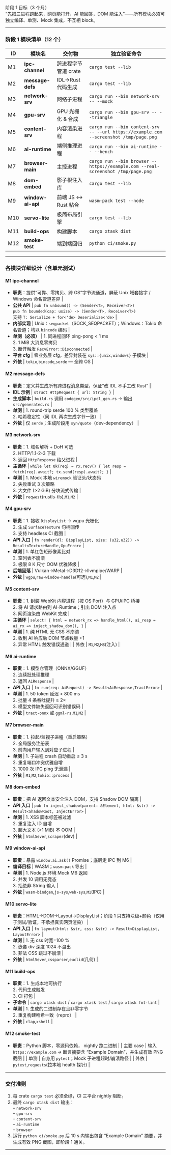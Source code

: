 阶段 1 目标（3 个月）  
“先把三进程跑起来，网页能打开，AI 能回答，DOM 能注入”——所有模块必须可独立编译、单测、Mock 集成，不互相 block。

---

### 阶段 1 模块清单（12 个）
| ID | 模块名 | 交付物 | 独立验证命令 |
|----|--------|--------|--------------|
| M1 | **ipc-channel** | 跨进程字节管道 crate | `cargo test --lib` |
| M2 | **message-defs** | IDL→Rust 代码生成 | `cargo test --lib` |
| M3 | **network-srv** | 网络子进程 | `cargo run --bin network-srv -- --mock` |
| M4 | **gpu-srv** | GPU 光栅化 & 合成 | `cargo run --bin gpu-srv -- --triangle` |
| M5 | **content-srv** | 内容渲染进程 | `cargo run --bin content-srv -- --url https://example.com --screenshot /tmp/page.png` |
| M6 | **ai-runtime** | 端侧推理进程 | `cargo run --bin ai-runtime -- --bench` |
| M7 | **browser-main** | 主控进程 | `cargo run --bin browser -- https://example.com --real-screenshot /tmp/page.png` |
| M8 | **dom-embed** | 影子根注入库 | `cargo test --lib` |
| M9 | **window-ai-api** | 前端 JS ↔ Rust 粘合 | `wasm-pack test --node` |
| M10 | **servo-lite** | 极简布局引擎 | `cargo test --lib` |
| M11 | **build-ops** | 构建脚本 | `cargo xtask dist` |
| M12 | **smoke-test** | 端到端回归 | `python ci/smoke.py` |

---

### 各模块详细设计（含单元测试）

#### M1 ipc-channel
- **职责**：提供“可靠、零拷贝、跨 OS”字节流通道，屏蔽 Unix 域套接字 / Windows 命名管道差异 |
- **公共 API** | `pub fn unbound() -> (Sender<T>, Receiver<T>)` <br> `pub fn bounded(cap: usize) -> (Sender<T>, Receiver<T>)` <br> 支持 `T: Serialize + for<'de> Deserialize<'de>` |
- **内部实现** | Unix：`seqpacket`（SOCK_SEQPACKET）；Windows：Tokio 命名管道；均以 `bincode` 编码 |
- **单测（必须）** | 1. 同进程回环 ping-pong < 1 ms <br> 2. 1 MiB 大消息零拷贝 <br> 3. 断开触发 `RecvError::Disconnected` |
- **平台 cfg** | 零业务层 cfg，差异封装在 `sys::{unix,windows}` 子模块 |
- **外依** | `tokio`,`bincode`,`serde` — 全跨 OS |

#### M2 message-defs
- **职责**：定义并生成所有跨进程消息类型，保证“改 IDL 不手工改 Rust” |
- **IDL 示例** | `struct HttpRequest { url: String }` |
- **生成脚本** | `build.rs` 调用 `codegen/src/ipdl_gen.rs` → 输出 `src/generated.rs` |
- **单测** | 1. round-trip serde 100 % 类型覆盖 <br> 2. 哈希稳定性（同 IDL 两次生成字节一致） |
- **外依** | 仅 `serde`；生成阶段用 `syn/quote`（dev-dependency） |

#### M3 network-srv
- **职责**：1. 域名解析 + DoH 可选 <br> 2. HTTP/1.1-2-3 下载 <br> 3. 返回 `HttpResponse` 给父进程 |
- **主循环** | `while let Ok(req) = rx.recv() { let resp = fetch(req).await?; tx.send(resp).await?; }` |
- **单测** | 1. Mock 本地 `wiremock` 验证头/状态码 <br> 2. 失败重试 3 次策略 <br> 3. 大文件 (>2 GiB) 分块流式传输 |
- **外依** | `reqwest`(rustls-tls),`M1`,`M2` |

#### M4 gpu-srv
- **职责**：1. 接收 `DisplayList` → wgpu 光栅化 <br> 2. 生成 `SurfaceTexture` 句柄回传 <br> 3. 支持 headless CI 截图 |
- **API 入口** | `fn render(dl: DisplayList, size: (u32,u32)) -> Result<TextureHandle,GpuError>` |
- **单测** | 1. 单红色矩形像素比对 <br> 2. 空列表不崩溃 <br> 3. 极限 8 K 尺寸 OOM 优雅降级 |
- **后端回落** | Vulkan→Metal→D3D12→llvmpipe/WARP |
- **外依** | `wgpu`,`raw-window-handle`(可选),`M1`,`M2` |

#### M5 content-srv
- **职责**：1. 封装 WebKit 内容进程（按 OS Port）与 GPU/IPC 桥接 <br> 2. 将 AI 请求路由到 AI-Runtime；引出 DOM 注入点 <br> 3. 网页渲染由 WebKit 完成 |
- **主循环** | `select! { html = network_rx => handle_html(), ai_resp = ai_rx => inject_shadow_dom(), }` |
- **单测** | 1. 纯 HTML 无 CSS 不崩溃 <br> 2. 收到 AI 响应后 DOM 节点数量 +1 <br> 3. 异常 HTML 触发错误通道 |
| 外依 | `M1`,`M2`,`M8`(注入) |

#### M6 ai-runtime
- **职责**：1. 模型仓管理（ONNX/GGUF） <br> 2. 连续批处理推理 <br> 3. 返回 `AiResponse` |
- **API 入口** | `fn run(req: AiRequest) -> Result<AiResponse,TractError>` |
- **单测** | 1. 50 token 延迟 < 800 ms <br> 2. 批量 4 条吞吐提升 ≥ 2× <br> 3. 模型文件缺失返回可识别错误码 |
- **外依** | `tract-onnx` 或 `ggml-rs`,`M1`,`M2` |

#### M7 browser-main
- **职责**：1. 拉起/监视子进程（重启策略） <br> 2. 全局服务注册表 <br> 3. 前向用户输入到对应子进程 |
- **单测** | 1. 子进程 crash 自动重启 ≤ 3 s <br> 2. 重复端口冲突优雅自增 <br> 3. 1000 次 IPC ping 无泄漏 |
- **外依** | `M1`,`M2`,`tokio::process` |

#### M8 dom-embed
- **职责**：把 AI 返回文本安全注入 DOM，支持 Shadow DOM 隔离 |
- **API 入口** | `pub fn inject_shadow(parent: &Element, html: &str) -> Result<ShadowRoot, InjectError>` |
- **单测** | 1. XSS 脚本标签被过滤 <br> 2. 重复注入 ID 自增 <br> 3. 超大文本 (>1 MiB) 不 OOM |
- **外依** | `html5ever`,`scraper`(dev) |

#### M9 window-ai-api
- **职责**：暴露 `window.ai.ask()` Promise；底层走 IPC 到 M6 |
- **编译目标** | WASM；`wasm-pack` 导出 |
- **单测** | 1. Node.js 环境 Mock M6 返回 <br> 2. 并发 10 调用无竞态 <br> 3. 拒绝非 String 输入 |
- **外依** | `wasm-bindgen`,`js-sys`,`web-sys`,`M1`(IPC) |

#### M10 servo-lite
- **职责**：HTML→DOM→Layout→DisplayList；阶段 1 只支持块级+颜色（仅用于测试/验证，不承担真实网页渲染） |
- **API 入口** | `fn layout(html: &str, css: &str) -> Result<DisplayList, LayoutError>` |
- **单测** | 1. 无 css 时宽=100 % <br> 2. 嵌套 div 深度 1024 不溢出 <br> 3. 非法 CSS 跳过不崩溃 |
- **外依** | `html5ever`,`cssparser`,`euclid`(几何) |

#### M11 build-ops
- **职责**：1. 生成本地可执行 <br> 2. 代码生成触发 <br> 3. CI 打包 |
- **子命令** | `cargo xtask dist` / `cargo xtask test` / `cargo xtask fmt-lint` |
- **单测** | 1. 生成的二进制存在且非零字节 <br> 2. 重复构建哈希一致（repro） |
- **外依** | `clap`,`xshell` |

#### M12 smoke-test
- **职责**：Python 脚本，零源码依赖， nightly 跑二进制 |
| 主要 case | 输入 `https://example.com` → 断言摘要含 “Example Domain”，并生成有效 PNG 截图 |
| 单测 | 自身用 `pytest`；Mock 子进程超时/崩溃路径 |
| 外依 | `pytest`,`requests`(拉本地 health 探针) |

---

### 交付准则

1. 每 crate `cargo test` 必须全绿，CI 三平台 nightly 阻断。  
2. 最终 `cargo xtask dist` 输出：  
   – `network-srv`  
   – `gpu-srv`  
   – `content-srv`  
   – `ai-runtime`  
   – `browser`  
3. 运行 `python ci/smoke.py` 后 10 s 内输出包含 “Example Domain” 摘要，并生成有效 PNG 截图，即阶段 1 通关。

---

